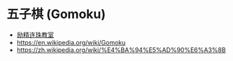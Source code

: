 # 五子棋 (Gomoku)

- [励精连珠教室](http://www.ljrenju.cn/index.htm)
- https://en.wikipedia.org/wiki/Gomoku
- https://zh.wikipedia.org/wiki/%E4%BA%94%E5%AD%90%E6%A3%8B
